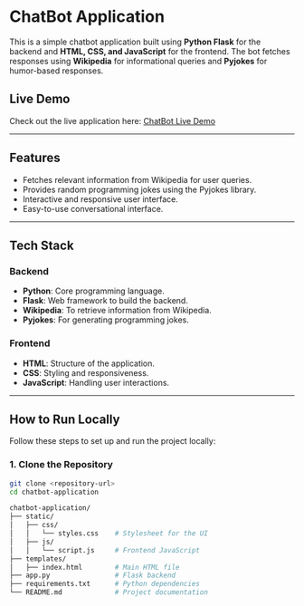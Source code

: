 # ChatBot Application

This is a simple chatbot application built using **Python Flask** for the backend and **HTML, CSS, and JavaScript** for the frontend. The bot fetches responses using **Wikipedia** for informational queries and **Pyjokes** for humor-based responses.

## **Live Demo**
Check out the live application here: [ChatBot Live Demo](https://chat-bot-4-czsh.onrender.com)

---

## **Features**
- Fetches relevant information from Wikipedia for user queries.
- Provides random programming jokes using the Pyjokes library.
- Interactive and responsive user interface.
- Easy-to-use conversational interface.

---

## **Tech Stack**
### **Backend**
- **Python**: Core programming language.
- **Flask**: Web framework to build the backend.
- **Wikipedia**: To retrieve information from Wikipedia.
- **Pyjokes**: For generating programming jokes.

### **Frontend**
- **HTML**: Structure of the application.
- **CSS**: Styling and responsiveness.
- **JavaScript**: Handling user interactions.

---

## **How to Run Locally**
Follow these steps to set up and run the project locally:

### **1. Clone the Repository**
```bash
git clone <repository-url>
cd chatbot-application

chatbot-application/
├── static/
│   ├── css/
│   │   └── styles.css    # Stylesheet for the UI
│   ├── js/
│   │   └── script.js     # Frontend JavaScript
├── templates/
│   ├── index.html        # Main HTML file
├── app.py                # Flask backend
├── requirements.txt      # Python dependencies
└── README.md             # Project documentation
